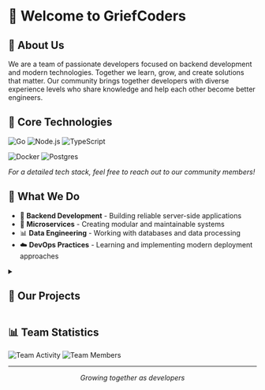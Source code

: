 # 👋 Welcome to GriefCoders

## 🎯 About Us

We are a team of passionate developers focused on backend development and modern technologies. Together we learn, grow, and create solutions that matter. Our community brings together developers with diverse experience levels who share knowledge and help each other become better engineers.

## 💪 Core Technologies

![Go](https://img.shields.io/badge/Go-%2300ADD8.svg?style=for-the-badge&logo=go&logoColor=white)
![Node.js](https://img.shields.io/badge/node.js-6DA55F?style=for-the-badge&logo=node.js&logoColor=white)
![TypeScript](https://img.shields.io/badge/TypeScript-%23007ACC.svg?style=for-the-badge&logo=typescript&logoColor=white)

![Docker](https://img.shields.io/badge/Docker-%230db7ed.svg?style=for-the-badge&logo=docker&logoColor=white)
![Postgres](https://img.shields.io/badge/postgres-%23316192.svg?style=for-the-badge&logo=postgresql&logoColor=white)

*For a detailed tech stack, feel free to reach out to our community members!*

## 🚀 What We Do

- 🔧 **Backend Development** - Building reliable server-side applications
- 🎯 **Microservices** - Creating modular and maintainable systems
- 📊 **Data Engineering** - Working with databases and data processing
- ☁️ **DevOps Practices** - Learning and implementing modern deployment approaches


<details>
<summary><h2>🌟 Our Projects</h2></summary>

### Active Student

A gamified platform for College of Communications №54 that allows students to earn points for their activities and exchange them for rewards.

🌐 [active-student.ru](https://active-student.ru/)

**Development Team:**
- [Maxim Dementyev](https://github.com/idmaksim)
- [Vyacheslav Isaev](https://github.com/aivanns)
- [Lev Kuznetsov](https://github.com/levganster)
- [Nikita Rtischev](https://github.com/nenertiy)
</details>

## 📊 Team Statistics

![Team Activity](https://img.shields.io/badge/Active%20Projects-1-blue?style=for-the-badge)
![Team Members](https://img.shields.io/badge/Team%20Members-5-green?style=for-the-badge)


---

<p align="center">
<i>Growing together as developers</i>
</p>

<!--
## 📫 Contact Us

- 📧 **Email**: team@griefcoders.com
- 💬 **Telegram**: @griefcoders
- 🌐 **Website**: griefcoders.com
-->
